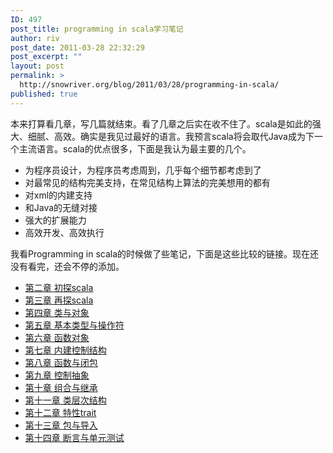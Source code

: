 ```yaml
---
ID: 497
post_title: programming in scala学习笔记
author: riv
post_date: 2011-03-28 22:32:29
post_excerpt: ""
layout: post
permalink: >
  http://snowriver.org/blog/2011/03/28/programming-in-scala/
published: true
---
```

本来打算看几章，写几篇就结束。看了几章之后实在收不住了。scala是如此的强大、细腻、高效。确实是我见过最好的语言。我预言scala将会取代Java成为下一个主流语言。scala的优点很多，下面是我认为最主要的几个。
<ul><li>为程序员设计，为程序员考虑周到，几乎每个细节都考虑到了</li>
<li>对最常见的结构完美支持，在常见结构上算法的完美想用的都有</li>
<li>对xml的内建支持</li>
<li>和Java的无缝对接</li>
<li>强大的扩展能力</li>
<li>高效开发、高效执行</li>
</ul>

我看Programming in scala的时候做了些笔记，下面是这些比较的链接。现在还没有看完，还会不停的添加。
<ul><li><a href="http://snowriver.org/blog/2011/03/13/programming-in-scala-ch2/">第二章 初探scala</a></li><li>
<a href="
http://snowriver.org/blog/2011/03/13/programming-in-scala-ch3"/>第三章 再探scala</a></li><li>
<a href="http://snowriver.org/blog/2011/03/19/programming-in-scala-ch4"/>第四章 类与对象</a></li><li>
<a href="http://snowriver.org/blog/2011/03/19/programming-in-scala-ch5-basic-types-and-operations"/>第五章 基本类型与操作符</a></li><li>
<a href="http://snowriver.org/blog/2011/03/19/programming-in-scala-ch6-functional-objects"/>第六章 函数对象</a></li><li>
<a href="http://snowriver.org/blog/2011/03/20/programming-in-scala-ch7-control-structurfunctional-objects"/>第七章 内建控制结构</a></li><li>
<a href="http://snowriver.org/blog/2011/03/20/programming-in-scala-ch8-function-and-closer"/>第八章 函数与闭包</a></li><li>
<a href="http://snowriver.org/blog/2011/03/21/programming-in-scala-ch9-control-abstraction"/>第九章 控制抽象</a></li><li>
<a href="http://snowriver.org/blog/2011/03/24/programming-in-scala-ch10-composition-and-inheritance"/>第十章 组合与继承</a></li><li>
<a href="http://snowriver.org/blog/2011/03/24/programming-in-scala-ch11-hierarchy/">第十一章 类层次结构</a></li><li>
<a href="http://snowriver.org/blog/2011/03/25/programming-in-scala-ch12-traits/">第十二章 特性trait</a></li><li>
<a href="http://snowriver.org/blog/2011/03/25/programming-in-scala-ch13-packages-and-imports/">第十三章 包与导入</a></li><li>
<a href="http://snowriver.org/blog/2011/03/28/programming-in-scala-ch14-assertions-and-unit-testing/">第十四章 断言与单元测试</a></li>
</ul>